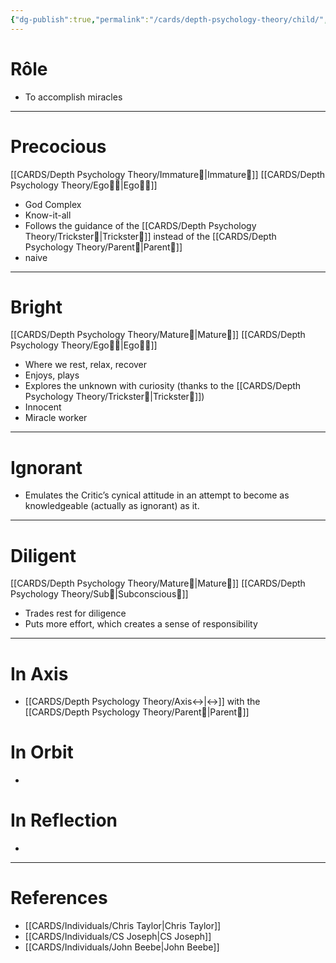 ```yaml
---
{"dg-publish":true,"permalink":"/cards/depth-psychology-theory/child/","created":"2023-01-05T14:31:26.323+01:00","updated":"2023-05-08T21:06:38.395+02:00"}
---
```


# Rôle 
- To accomplish miracles 
---
# Precocious
[[CARDS/Depth Psychology Theory/Immature🐇\|Immature🐇]] [[CARDS/Depth Psychology Theory/Ego🙋‍♂️\|Ego🙋‍♂️]] 
- God Complex 
- Know-it-all 
- Follows the guidance of the [[CARDS/Depth Psychology Theory/Trickster🤡\|Trickster🤡]] instead of the [[CARDS/Depth Psychology Theory/Parent🤨\|Parent🤨]]   
- naive 
---
# Bright
[[CARDS/Depth Psychology Theory/Mature🐢\|Mature🐢]] [[CARDS/Depth Psychology Theory/Ego🙋‍♂️\|Ego🙋‍♂️]] 
- Where we rest, relax, recover 
- Enjoys, plays 
- Explores the unknown with curiosity (thanks to the [[CARDS/Depth Psychology Theory/Trickster🤡\|Trickster🤡]])
- Innocent 
- Miracle worker  
---
# Ignorant 
- Emulates the Critic’s cynical attitude in an attempt to become as knowledgeable (actually as ignorant) as it. 
---
# Diligent
[[CARDS/Depth Psychology Theory/Mature🐢\|Mature🐢]] [[CARDS/Depth Psychology Theory/Sub🤸\|Subconscious🤸]] 
- Trades rest for diligence 
- Puts more effort, which creates a sense of responsibility  

---
# In Axis 
- [[CARDS/Depth Psychology Theory/Axis↔️\|↔️]] with the [[CARDS/Depth Psychology Theory/Parent🤨\|Parent🤨]] 

# In Orbit 
- 
# In Reflection 
- 

--- 
# References 
- [[CARDS/Individuals/Chris Taylor\|Chris Taylor]]
- [[CARDS/Individuals/CS Joseph\|CS Joseph]] 
- [[CARDS/Individuals/John Beebe\|John Beebe]] 
